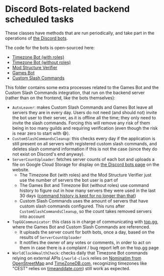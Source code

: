 # Discord Bots-related backend scheduled tasks

These classes have methods that are run periodically, and take part in the operations of [the Discord bots](https://maddie480.ovh/discord-bots).

The code for the bots is open-sourced here:
- [Timezone Bot (with roles)](https://github.com/maddie480/RandomBackendStuff/tree/main/src/main/java/ovh/maddie480/randomstuff/backend/discord/timezonebot)
- [Timezone Bot (without roles)](https://github.com/maddie480/RandomStuffWebsite/tree/main/src/main/java/ovh/maddie480/randomstuff/gae/discord/timezonebot)
- [Mod Structure Verifier](https://github.com/maddie480/RandomBackendStuff/tree/main/src/main/java/ovh/maddie480/randomstuff/backend/discord/modstructureverifier)
- [Games Bot](https://github.com/maddie480/RandomStuffWebsite/tree/main/src/main/java/ovh/maddie480/randomstuff/gae/discord/gamescommands)
- [Custom Slash Commands](https://github.com/maddie480/RandomStuffWebsite/tree/main/src/main/java/ovh/maddie480/randomstuff/gae/discord/customslashcommands)

This folder contains some extra processes related to the Games Bot and the Custom Slash Commands integration, that run on the backend server (rather than on the frontend, like the bots themselves):
- `AutoLeaver`: makes Custom Slash Commands and Games Bot leave all servers they are in every day. Users do not need (and should not) invite the bot user to their server, as it is offline all the time; they only need to invite the slash commands. Forcing this will remove any risk of them being in too many guilds and requiring verification (even though the risk is near zero to start with :sweat_smile:).
- `CustomSlashCommandsCleanup`: this checks every day if the application is still present on all servers with registered custom slash commands, and deletes slash command information if this is not the case (since they do not exist on Discord's end anyway).
- `ServerCountUploader`: fetches server counts of each bot and uploads a file on Google Cloud Storage for display on [the Discord bots page](https://maddie480.ovh/discord-bots) on the website.
  - The Timezone Bot (with roles) and the Mod Structure Verifier just use the number of servers the bot user is part of
  - The Games Bot and Timezone Bot (without roles) use command history to figure out in how many servers they were used in the last 30 days ([command history is kept for no longer than that](https://maddie480.ovh/discord-bots/terms-and-privacy))
  - Custom Slash Commands uses the amount of servers that have custom slash commands configured. This runs after `CustomSlashCommandsCleanup`, so the count takes removed servers into account
- `TopGGCommunicator`: this class is in charge of communicating with [top.gg](https://top.gg/), where the Games Bot and Custom Slash Commands are referenced.
  - It uploads the server count for both bots, once a day, based on the results of `ServerCountUploader`
  - It notifies the owner of any votes or comments, in order to act on them in case there is a complaint / bug report left on the top.gg page
- `WorldClockHealthCheck`: checks daily that Timezone Bot commands relying on external APIs (`/world-clock` relies on [Nominatim from OpenStreetMap](https://nominatim.openstreetmap.org/) and [TimeZoneDB.com](https://timezonedb.com/), recognizing timezones like "CEST" relies on [timeanddate.com](https://www.timeanddate.com/time/zones/)) still work as expected.